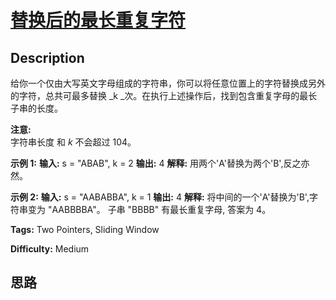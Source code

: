 # [替换后的最长重复字符][title]

## Description

给你一个仅由大写英文字母组成的字符串，你可以将任意位置上的字符替换成另外的字符，总共可最多替换  _k
_次。在执行上述操作后，找到包含重复字母的最长子串的长度。

**注意:**  
字符串长度 和 _k_ 不会超过 104。

**示例 1:**
            **输入:**    s = "ABAB", k = 2        **输出:**    4        **解释:**    用两个'A'替换为两个'B',反之亦然。    

**示例 2:**
            **输入:**    s = "AABABBA", k = 1        **输出:**    4        **解释:**    将中间的一个'A'替换为'B',字符串变为 "AABBBBA"。    子串 "BBBB" 有最长重复字母, 答案为 4。    


**Tags:** Two Pointers, Sliding Window

**Difficulty:** Medium

## 思路

[title]: https://leetcode-cn.com/problems/longest-repeating-character-replacement
